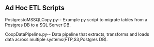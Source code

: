 Ad Hoc ETL Scripts
-------------------

PostgrestoMSSQLCopy.py-- Example py script to migrate tables from a Postgres DB to a SQL Server DB.

CoopDataPipeline.py-- Data pipeline that extracts, transforms and loads data across multiple systems(FTP,S3,Postgres DB).
